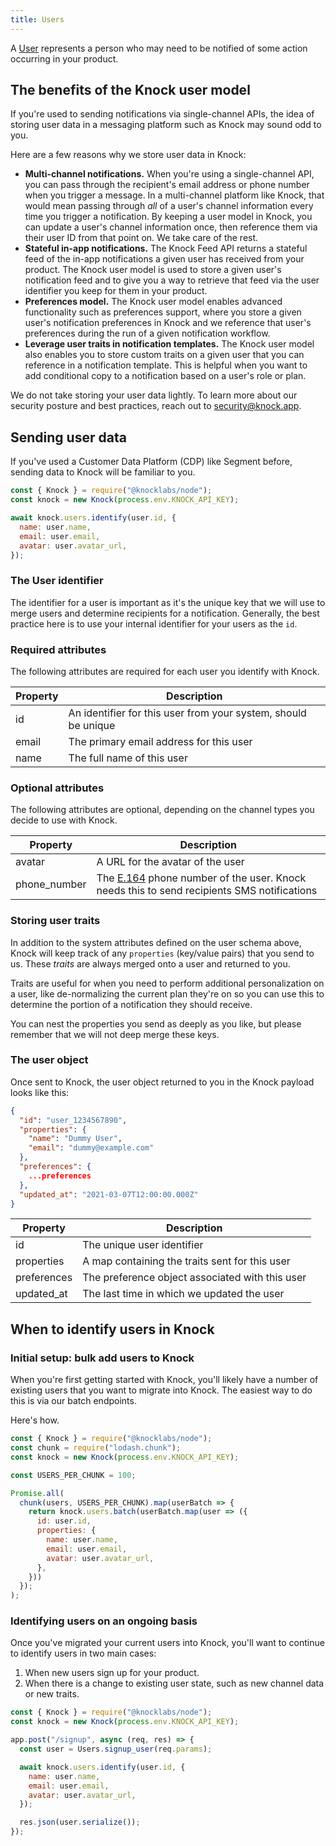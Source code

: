 ```yaml
---
title: Users
---
```


A [User](/reference#users) represents a person who may need to be notified of some action occurring in your
product.

## The benefits of the Knock user model

If you're used to sending notifications via single-channel APIs, the idea of storing user data in a messaging platform such as Knock may sound odd to you. 

Here are a few reasons why we store user data in Knock:  
- **Multi-channel notifications.** When you're using a single-channel API, you can pass through the recipient's email address or phone number when you trigger a message. In a multi-channel platform like Knock, that would mean passing through _all_ of a user's channel information every time you trigger a notification. By keeping a user model in Knock, you can update a user's channel information once, then reference them via their user ID from that point on. We take care of the rest. 
- **Stateful in-app notifications.** The Knock Feed API returns a stateful feed of the in-app notifications a given user has received from your product. The Knock user model is used to store a given user's notification feed and to give you a way to retrieve that feed via the user identifier you keep for them in your product. 
- **Preferences model.** The Knock user model enables advanced functionality such as preferences support, where you store a given user's notification preferences in Knock and we reference that user's preferences during the run of a given notification workflow. 
- **Leverage user traits in notification templates.** The Knock user model also enables you to store custom traits on a given user that you can reference in a notification template. This is helpful when you want to add conditional copy to a notification based on a user's role or plan. 

We do not take storing your user data lightly. To learn more about our security posture and best practices, reach out to security@knock.app. 

## Sending user data

If you've used a Customer Data Platform (CDP) like Segment before, sending data to Knock will be familiar to you.

```js Identify a user in Knock
const { Knock } = require("@knocklabs/node");
const knock = new Knock(process.env.KNOCK_API_KEY);

await knock.users.identify(user.id, {
  name: user.name,
  email: user.email,
  avatar: user.avatar_url,
});
```

### The User identifier

The identifier for a user is important as it's the unique key that we will use to merge users and
determine recipients for a notification. Generally, the best practice here is to use your internal
identifier for your users as the `id`.

### Required attributes
The following attributes are required for each user you identify with Knock. 

| Property | Description                                                    |
| -------- | -------------------------------------------------------------- |
| id       | An identifier for this user from your system, should be unique |
| email    | The primary email address for this user                        |
| name     | The full name of this user                                     |

### Optional attributes
The following attributes are optional, depending on the channel types you decide to use with Knock.

| Property | Description                                                    |
| -------- | -------------------------------------------------------------- |
| avatar       | A URL for the avatar of the user |
| phone_number   | The [E.164](https://www.twilio.com/docs/glossary/what-e164) phone number of the user. Knock needs this to send recipients SMS notifications |

### Storing user traits

In addition to the system attributes defined on the user schema above, Knock will keep track of any `properties` (key/value pairs) that you send to us. These _traits_ are always merged onto a user and returned to you.

Traits are useful for when you need to perform additional personalization on a user, like de-normalizing
the current plan they're on so you can use this to determine the portion of a notification they should receive.

You can nest the properties you send as deeply as you like, but please remember that
we will not deep merge these keys.

### The user object

Once sent to Knock, the user object returned to you in the Knock payload looks like this:

```json Response
{
  "id": "user_1234567890",
  "properties": {
    "name": "Dummy User",
    "email": "dummy@example.com"
  },
  "preferences": {
    ...preferences
  },
  "updated_at": "2021-03-07T12:00:00.000Z"
}
```

| Property    | Description                                     |
| ----------- | ----------------------------------------------- |
| id          | The unique user identifier                      |
| properties  | A map containing the traits sent for this user  |
| preferences | The preference object associated with this user |
| updated_at  | The last time in which we updated the user      |

## When to identify users in Knock

### Initial setup: bulk add users to Knock
When you're first getting started with Knock, you'll likely have a number of existing users that you want to migrate into Knock. The easiest way to do this is via our batch endpoints. 

Here's how. 

```javascript Bulk add users
const { Knock } = require("@knocklabs/node");
const chunk = require("lodash.chunk");
const knock = new Knock(process.env.KNOCK_API_KEY);

const USERS_PER_CHUNK = 100;

Promise.all(
  chunk(users, USERS_PER_CHUNK).map(userBatch => {
    return knock.users.batch(userBatch.map(user => ({
      id: user.id,
      properties: {
        name: user.name,
        email: user.email,
        avatar: user.avatar_url,
      },
    }))
  });
);
```

### Identifying users on an ongoing basis
Once you've migrated your current users into Knock, you'll want to continue to identify users in two main cases:
1. When new users sign up for your product. 
2. When there is a change to existing user state, such as new channel data or new traits. 

```javascript Identify a user on sign up
const { Knock } = require("@knocklabs/node");
const knock = new Knock(process.env.KNOCK_API_KEY);

app.post("/signup", async (req, res) => {
  const user = Users.signup_user(req.params);

  await knock.users.identify(user.id, {
    name: user.name,
    email: user.email,
    avatar: user.avatar_url,
  });

  res.json(user.serialize());
});
```